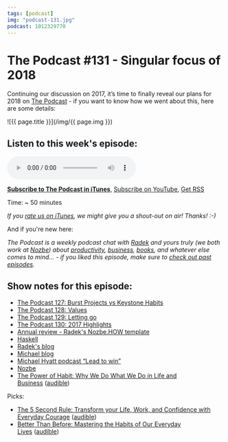 ```yaml
---
tags: [podcast]
img: "podcast-131.jpg"
podcast: 1012329770
---
```


# The Podcast #131 - Singular focus of 2018

Continuing our discussion on 2017, it’s time to finally reveal our plans for 2018 on [The Podcast][p] - if you want to know how we went about this, here are some details:

<!--More-->

![{{ page.title }}](/img/{{ page.img }})

## Listen to this week's episode:

<audio controls>
<source src="https://files.nozbe.com/podcast/131.mp3" type="audio/mpeg">
</audio>

**[Subscribe to The Podcast in iTunes][i]**, [Subscribe on YouTube][y], [Get RSS][rss]

Time: ~ 50 minutes

*If you [rate us on iTunes][i], we might give you a shout-out on air! Thanks! :-)*

And if you're new here:

*The Podcast is a weekly podcast chat with [Radek][r] and yours truly (we both work at [Nozbe][n]) about [productivity](/productivity), [business](/business), [books](/books), and whatever else comes to mind… - if you liked this episode, make sure to [check out past episodes](/podcast).*

## Show notes for this episode:

  * [The Podcast 127: Burst Projects vs Keystone Habits](/podcast-127)
  * [The Podcast 128: Values](/podcast-128)
  * [The Podcast 129: Letting go](/podcast-129)
  * [The Podcast 130: 2017 Highlights](/podcast-130)
  * [Annual review - Radek's Nozbe.HOW template](https://nozbe.how/nf9bi)
  * [Haskell](https://www.haskell.org/)
  * [Radek's blog](http://radex.io/)
  * [Michael blog](https://sliwinski.com/)
  * [Michael Hyatt podcast “Lead to win”](https://michaelhyatt.com/leadtowin/)
  * [Nozbe](https://nozbe.com/)
  * [The Power of Habit: Why We Do What We Do in Life and Business](https://www.amazon.com/Power-Habit-What-Life-Business/dp/081298160X?tag=radexio-20) ([audible](http://www.audible.com/pd/Science-Technology/The-Power-of-Habit-Audiobook/B007C64916?tag=radexio-20))

Picks:

  * [The 5 Second Rule: Transform your Life, Work, and Confidence with Everyday Courage](https://www.amazon.com/Second-Rule-Transform-Confidence-Everyday/dp/B06W9M3QDJ?tag=radexio-20) ([audible](https://www.audible.com/pd/Self-Development/The-5-Second-Rule-Audiobook/B06VX22V89?tag=radexio-20))
  * [Better Than Before: Mastering the Habits of Our Everyday Lives](https://www.amazon.com/Better-Than-Before-Mastering-Everyday/dp/B00R8L6OCM?tag=radexio-20) ([audible](https://www.audible.com/pd/Self-Development/Better-Than-Before-Audiobook/B00R8KR28I?tag=radexio-20))

[y]: https://michael.gratis/thepodcastyt
[rss]: https://thepodcast.fm/episodes?format=RSS
[e]: /podcast-131

[p]: /podcast
[n]: https://nozbe.com/?a=mike
[r]: https://michael.gratis/radex
[i]: https://michael.gratis/thepodcast
[o]: https://michael.gratis/ipadonly

